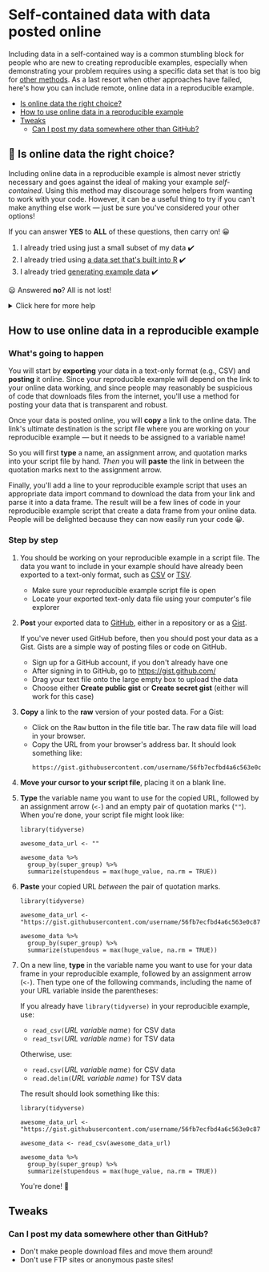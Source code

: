 [tips-code]: https://github.com/jcblum/community-faqs/blob/master/code-formatting_6246.md
[reprex]: reprex.md
[newbie]: reprex_newbie.md
[package]: reprex_package.md
[install]: reprex_install-packages.md
[shiny-cloud]: reprex_shiny_cloud.md
[data]: reprexdata_advanced.md
[dput]: reprexdata_dput.md
[datapasta]: reprexdata_datapasta.md
[readr]: reprexdata_readr.md
[remote]: reprexdata_remote.md

# Self-contained data with data posted online

Including data in a self-contained way is a common stumbling block for people who are new to creating reproducible examples, especially when demonstrating your problem requires using a specific data set that is too big for [other methods](). As a last resort when other approaches have failed, here's how you can include remote, online data in a reproducible example.

- [Is online data the right choice?](#heading--rightchoice)   
- [How to use online data in a reproducible example](#heading--howto)
- [Tweaks](#heading--tweaks)
  - [Can I post my data somewhere other than GitHub?](#heading--elsewhere)

<h2 id="heading--rightchoice">🛑 Is online data the right choice?</h2>

Including online data in a reproducible example is almost never strictly necessary and goes against the ideal of making your example _self-contained_. Using this method may discourage some helpers from wanting to work with your code. However, it can be a useful thing to try if you can't make anything else work — just be sure you've considered your other options!

If you can answer **YES** to **ALL** of these questions, then carry on! :grinning:

1. I already tried using just a small subset of my data :heavy_check_mark:
2. I already tried using [a data set that's built into R]() :heavy_check_mark:
3. I already tried [generating example data]()  :heavy_check_mark:

:frowning: Answered **no**? All is not lost!

<details>
<summary>Click here for more help</summary>

1. :sweat_smile: I haven't tried using a small subset of my data. How do I do that?

   In most cases, your reproducible example doesn't need all of your data. Here's how to cut it down:

   - Use the first (or last) few rows using `head()` or `tail()`:

      ```
      # A long built-in data frame
      nrow(warpbreaks)

      # First 10 rows only
      wb_head <- head(warpbreaks, 10)

      # Last 10 rows only
      wb_tail <- tail(warpbreaks, 10)

      # Results
      wb_head
      wb_tail
      ```
   - Sample a random selection of rows:

      ```
      # Always set.seed() to make your sample reproducible!
      set.seed(1234)

      # Randomly choose 10 rows, base R style
      wb_sample_int <- warpbreaks[sample.int(nrow(warpbreaks), 10), ]

      # `dplyr` has some useful helpers!
      library(dplyr)

      # Randomly choose 10 rows, tidyverse style
      wb_sample_n <- sample_n(warpbreaks, 10)

      # Randomly choose 2 rows from each combination
      # of grouping variables
      wb_sample_groups <- warpbreaks %>%
        group_by(wool, tension) %>%
        sample_n(2)

      # Results
      wb_sample_int
      wb_sample_n
      wb_sample_groups
      ```

2. :sweat_smile: I haven't tried using a built-in data set. How do I do that?

   There are lots of small example data sets that come built into R, and some packages include even bigger data sets. It will save both you and your helpers headaches if you can write your example using one of these data sets instead of using your own data. Check out this [list of recommended built-in data sets]() to get started.

2. :sweat_smile: I haven't tried generating example data. How do I do that?

   With a few lines of code, R can construct all sorts of example data for you, and make it as big or as small as you need. Using example data generated in code is the most purely self-contained method possible, and can prevent your helpers from getting distracted by details of your real data that aren't related to your problem. It's also a good skill to develop if your real data are often too sensitive to share. Check out this [list of recommended data generating functions]() to get started.
   
</details>

<h2 id="heading--howto">How to use online data in a reproducible example</h2>

### What's going to happen

You will start by **exporting** your data in a text-only format (e.g., CSV) and **posting** it online. Since your reproducible example will depend on the link to your online data working, and since people may reasonably be suspicious of code that downloads files from the internet, you'll use a method for posting your data that is transparent and robust.

Once your data is posted online, you will **copy** a link to the online data. The link's ultimate destination is the script file where you are working on your reproducible example — but it needs to be assigned to a variable name! 

So you will first **type** a name, an assignment arrow, and quotation marks into your script file by hand. _Then_ you will **paste** the link in between the quotation marks next to the assignment arrow.

Finally, you'll add a line to your reproducible example script that uses an appropriate data import command to download the data from your link and parse it into a data frame. The result will be a few lines of code in your reproducible example script that create a data frame from your online data. People will be delighted because they can now easily run your code :grinning:.

### Step by step

1. You should be working on your reproducible example in a script file. The data you want to include in your example should have already been exported to a text-only format, such as [CSV](https://en.wikipedia.org/wiki/Comma-separated_values) or [TSV](https://en.wikipedia.org/wiki/Tab-separated_values).
   - Make sure your reproducible example script file is open
   - Locate your exported text-only data file using your computer's file explorer

2. **Post** your exported data to [GitHub](https://www.github.com), either in a repository or as a [Gist](https://help.github.com/en/github/writing-on-github/creating-gists).

   If you've never used GitHub before, then you should post your data as a Gist. Gists are a simple way of posting files or code on GitHub.

   - Sign up for a GitHub account, if you don't already have one
   - After signing in to GitHub, go to https://gist.github.com/
   - Drag your text file onto the large empty box to upload the data
   - Choose either **Create public gist** or **Create secret gist** (either will work for this case)
   
3. **Copy** a link to the **raw** version of your posted data. For a Gist:
   - Click on the <kbd>Raw</kbd> button in the file title bar. The raw data file will load in your browser.
   - Copy the URL from your browser's address bar. It should look something like:
      ```
      https://gist.githubusercontent.com/username/56fb7ecfbd4a6c563e0c87b18a1cbed4/raw/e9ab94c8c31320d1c2fedeaddda21279f875df1e/File_name.csv
      ``` 

4. **Move your cursor to your script file**, placing it on a blank line.

5. **Type** the variable name you want to use for the copied URL, followed by an assignment arrow (`<-`) and an empty pair of quotation marks (`""`). When you're done, your script file might look like:

   ```
   library(tidyverse)

   awesome_data_url <- ""

   awesome_data %>%
     group_by(super_group) %>%
     summarize(stupendous = max(huge_value, na.rm = TRUE))
   ```

6. **Paste** your copied URL _between_ the pair of quotation marks.

   ```
   library(tidyverse)

   awesome_data_url <- "https://gist.githubusercontent.com/username/56fb7ecfbd4a6c563e0c87b18a1cbed4/raw/e9ab94c8c31320d1c2fedeaddda21279f875df1e/awesome_data.csv"

   awesome_data %>%
     group_by(super_group) %>%
     summarize(stupendous = max(huge_value, na.rm = TRUE))
   ```

7. On a new line, **type** in the variable name you want to use for your data frame in your reproducible example, followed by an assignment arrow (`<-`). Then type one of the following commands, including the name of your URL variable inside the parentheses:

   If you already have `library(tidyverse)` in your reproducible example, use:
   - `read_csv(`_URL variable name_`)` for CSV data
   - `read_tsv(`_URL variable name_`)` for TSV data
   
   Otherwise, use:
   - `read.csv(`_URL variable name_`)` for CSV data
   - `read.delim(`_URL variable name_`)` for TSV data

   The result should look something like this:
   ```
   library(tidyverse)

   awesome_data_url <- "https://gist.githubusercontent.com/username/56fb7ecfbd4a6c563e0c87b18a1cbed4/raw/e9ab94c8c31320d1c2fedeaddda21279f875df1e/awesome_data.csv"

   awesome_data <- read_csv(awesome_data_url)
   
   awesome_data %>%
     group_by(super_group) %>%
     summarize(stupendous = max(huge_value, na.rm = TRUE))
   ```
	
   You're done! :tada:

<h2 id="heading--tweaks">Tweaks</h2>

<h3 id='heading--elsewhere'>Can I post my data somewhere other than GitHub?</h3>

- Don't make people download files and move them around! 
- Don't use FTP sites or anonymous paste sites!

<!--stackedit_data:
eyJoaXN0b3J5IjpbMTAxMzE2OTM3NSwtMTQyMjc5MjI3Miw1Mj
M0NDYwNzQsNDk4NzE3NDg1LDIwMDM3NzMzODgsLTI4NTYxMTA2
MiwxMDQ2OTA0NTAzLC0xNDE5MzkwMDI5LDE4NjMwOTQ1MDcsLT
ExNTM4ODczMDIsMTg2NzIxNjY5NiwtMTI5ODAxMjYxMSwxNTY3
OTc3MDE4LC04MTU4MTE2OTcsLTI0OTE0MjcxMF19
-->
